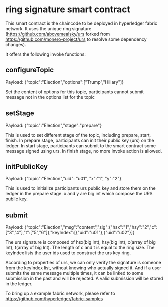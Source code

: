 # ring signature smart contract

This smart contract is the chaincode to be deployed in hyperledger fabric network. It uses the unique ring signature (https://github.com/abovemealsky/urs forked from https://github.com/monero-project/urs to resolve some dependency changes).


It offers the following invoke functions:

## configureTopic
Payload: {"topic":"Election","options":["Trump","Hillary"]}

Set the content of options for this topic, participants cannot submit message not in the options list for the topic

## setStage
Payload: {"topic":"Election","stage":"prepare"}

This is used to set different stage of the topic, including prepare, start, finish. In prepare stage, participants can init their public key (urs) on the ledger. In start stage, participants can submit to the smart contract some message signed using urs. In finish stage, no more invoke action is allowed.

## initPublicKey
Payload: {"topic":"Election","uid": "u01", "x":"1", "y":"2"}

This is used to initialize participants urs public key and store them on the ledger in the prepare stage. x and y are big int which compose the URS public key.

## submit
Payload: {"topic":"Election","msg":"content","sig":{"hsx":"1","hsy":"2","c":["3","4"],"t":["5","6"]},"keyIndex":[{"uid":"u01"},{"uid":"u02"}]}

The urs signature is composed of hsx(big Int), hsy(big Int), c(array of big Int), t(array of big Int). The length of c and t is equal to the ring size. The keyIndex lists the user ids used to construct the urs key ring.

According to properties of urs, we can only verify the signature is someone from the keyIndex list, without knowing who actually signed it. And if a user submits the same message multiple times, it can be linked to some submission in the past and will be rejected. A valid submission will be stored in the ledger.


To bring up a example fabric network, please refer to https://github.com/hyperledger/fabric-samples
